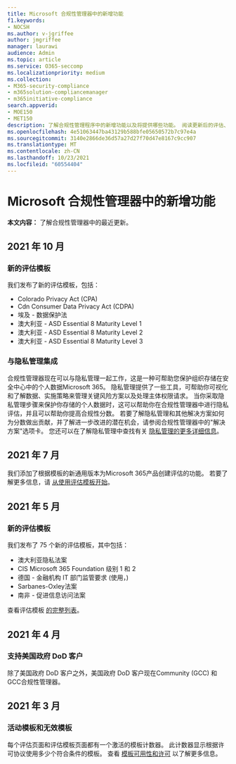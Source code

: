 ```yaml
---
title: Microsoft 合规性管理器中的新增功能
f1.keywords:
- NOCSH
ms.author: v-jgriffee
author: jmgriffee
manager: laurawi
audience: Admin
ms.topic: article
ms.service: O365-seccomp
ms.localizationpriority: medium
ms.collection:
- M365-security-compliance
- m365solution-compliancemanager
- m365initiative-compliance
search.appverid:
- MOE150
- MET150
description: 了解合规性管理程序中的新增功能以及将提供哪些功能。 阅读更新后的评估、新的评估模板、新操作等。
ms.openlocfilehash: 4e51063447ba43129b588bfe05650572b7c97e4a
ms.sourcegitcommit: 3140e2866de36d57a27d27f70d47e8167c9cc907
ms.translationtype: MT
ms.contentlocale: zh-CN
ms.lasthandoff: 10/23/2021
ms.locfileid: "60554404"
---
```

# <a name="whats-new-in-microsoft-compliance-manager"></a>Microsoft 合规性管理器中的新增功能

**本文内容：** 了解合规性管理器中的最近更新。

## <a name="october-2021"></a>2021 年 10 月

### <a name="new-assessment-templates"></a>新的评估模板

我们发布了新的评估模板，包括：

- Colorado Privacy Act (CPA) 
- Cdn Consumer Data Privacy Act (CDPA) 
- 埃及 - 数据保护法
- 澳大利亚 - ASD Essential 8 Maturity Level 1
- 澳大利亚 - ASD Essential 8 Maturity Level 2
- 澳大利亚 - ASD Essential 8 Maturity Level 3

### <a name="integration-with-privacy-management"></a>与隐私管理集成

合规性管理器现在可以与隐私管理一起工作，这是一种可帮助您保护组织存储在安全中心中的个人数据Microsoft 365。 隐私管理提供了一些工具，可帮助你可视化和了解数据、实施策略来管理关键风险方案以及处理主体权限请求。 当你采取隐私管理步骤来保护你存储的个人数据时，这可以帮助你在合规性管理器中进行隐私评估，并且可以帮助你提高合规性分数。 若要了解隐私管理和其他解决方案如何为分数做出贡献，并了解进一步改进的潜在机会，请参阅合规性管理器中的"解决方案"选项卡。 您还可以在了解隐私管理中查找有关 [隐私管理的更多详细信息](/privacy/solutions/privacymanagement/privacy-management)。

## <a name="july-2021"></a>2021 年 7 月

我们添加了根据模板的新通用版本为Microsoft 365产品创建评估的功能。 若要了解更多信息，请 [从使用评估模板开始](compliance-manager-templates.md)。

## <a name="may-2021"></a>2021 年 5 月

### <a name="new-assessment-templates"></a>新的评估模板

我们发布了 75 个新的评估模板，其中包括：
- 澳大利亚隐私法案
- CIS Microsoft 365 Foundation 级别 1 和 2
- 德国 - 金融机构 IT 部门监管要求 (使用，) 
- Sarbanes-Oxley法案
- 南非 - 促进信息访问法案

查看评估模板 [的完整列表](compliance-manager-templates-list.md)。

## <a name="april-2021"></a>2021 年 4 月

### <a name="support-for-us-government-dod-customers"></a>支持美国政府 DoD 客户

除了美国政府 DoD 客户之外，美国政府 DoD 客户现在Community (GCC) 和GCC合规性管理器。

## <a name="march-2021"></a>2021 年 3 月

### <a name="active-and-inactive-templates"></a>活动模板和无效模板

每个评估页面和评估模板页面都有一个激活的模板计数器。 此计数器显示根据许可协议使用多少个符合条件的模板。 查看 [模板可用性和许可](compliance-manager-templates.md#template-availability-and-licensing) 以了解更多信息。
